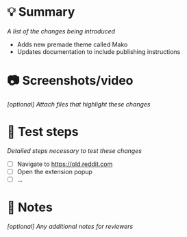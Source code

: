 # 💡 Summary

_A list of the changes being introduced_

- Adds new premade theme called Mako
- Updates documentation to include publishing instructions

# 📷 Screenshots/video

_[optional] Attach files that highlight these changes_

# 🧪 Test steps

_Detailed steps necessary to test these changes_

- [ ] Navigate to https://old.reddit.com
- [ ] Open the extension popup
- [ ] ...

# 📝 Notes

_[optional] Any additional notes for reviewers_
